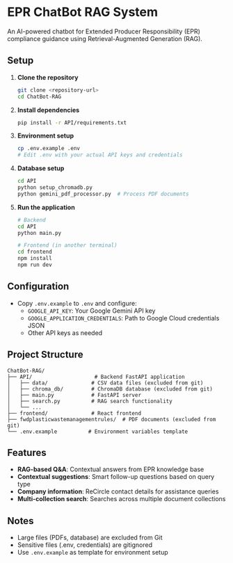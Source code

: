 # EPR ChatBot RAG System

An AI-powered chatbot for Extended Producer Responsibility (EPR) compliance guidance using Retrieval-Augmented Generation (RAG).

## Setup

1. **Clone the repository**
   ```bash
   git clone <repository-url>
   cd ChatBot-RAG
   ```

2. **Install dependencies**
   ```bash
   pip install -r API/requirements.txt
   ```

3. **Environment setup**
   ```bash
   cp .env.example .env
   # Edit .env with your actual API keys and credentials
   ```

4. **Database setup**
   ```bash
   cd API
   python setup_chromadb.py
   python gemini_pdf_processor.py  # Process PDF documents
   ```

5. **Run the application**
   ```bash
   # Backend
   cd API
   python main.py

   # Frontend (in another terminal)
   cd frontend
   npm install
   npm run dev
   ```

## Configuration

- Copy `.env.example` to `.env` and configure:
  - `GOOGLE_API_KEY`: Your Google Gemini API key
  - `GOOGLE_APPLICATION_CREDENTIALS`: Path to Google Cloud credentials JSON
  - Other API keys as needed

## Project Structure

```
ChatBot-RAG/
├── API/                    # Backend FastAPI application
│   ├── data/              # CSV data files (excluded from git)
│   ├── chroma_db/         # ChromaDB database (excluded from git)
│   ├── main.py            # FastAPI server
│   ├── search.py          # RAG search functionality
│   └── ...
├── frontend/              # React frontend
├── fwdplasticwastemanagementrules/  # PDF documents (excluded from git)
└── .env.example          # Environment variables template
```

## Features

- **RAG-based Q&A**: Contextual answers from EPR knowledge base
- **Contextual suggestions**: Smart follow-up questions based on query type
- **Company information**: ReCircle contact details for assistance queries
- **Multi-collection search**: Searches across multiple document collections

## Notes

- Large files (PDFs, database) are excluded from Git
- Sensitive files (.env, credentials) are gitignored
- Use `.env.example` as template for environment setup